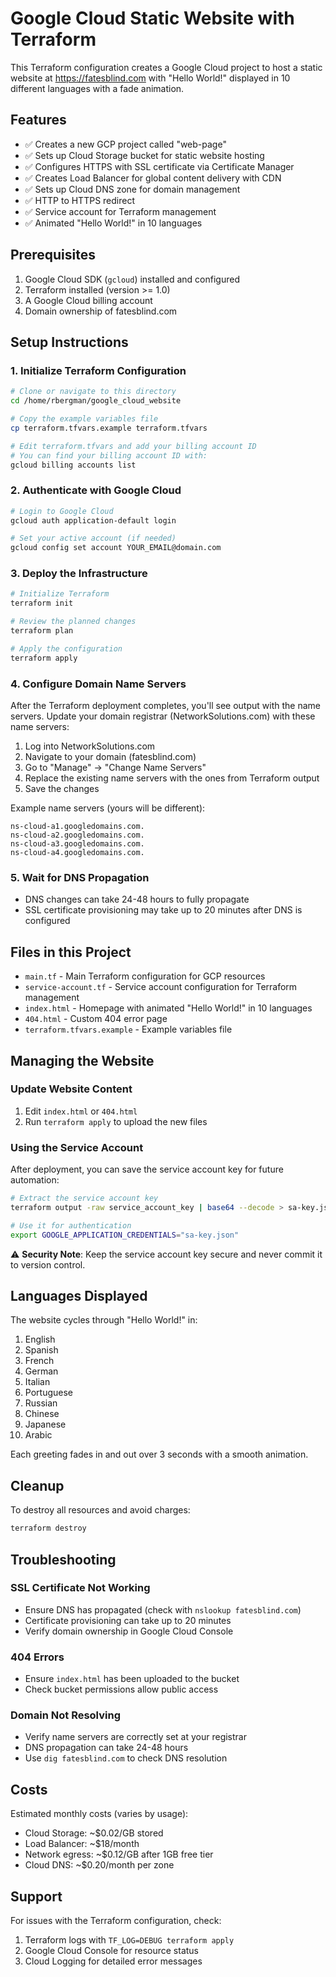# Google Cloud Static Website with Terraform

This Terraform configuration creates a Google Cloud project to host a static website at https://fatesblind.com with "Hello World!" displayed in 10 different languages with a fade animation.

## Features

- ✅ Creates a new GCP project called "web-page"
- ✅ Sets up Cloud Storage bucket for static website hosting
- ✅ Configures HTTPS with SSL certificate via Certificate Manager
- ✅ Creates Load Balancer for global content delivery with CDN
- ✅ Sets up Cloud DNS zone for domain management
- ✅ HTTP to HTTPS redirect
- ✅ Service account for Terraform management
- ✅ Animated "Hello World!" in 10 languages

## Prerequisites

1. Google Cloud SDK (`gcloud`) installed and configured
2. Terraform installed (version >= 1.0)
3. A Google Cloud billing account
4. Domain ownership of fatesblind.com

## Setup Instructions

### 1. Initialize Terraform Configuration

```bash
# Clone or navigate to this directory
cd /home/rbergman/google_cloud_website

# Copy the example variables file
cp terraform.tfvars.example terraform.tfvars

# Edit terraform.tfvars and add your billing account ID
# You can find your billing account ID with:
gcloud billing accounts list
```

### 2. Authenticate with Google Cloud

```bash
# Login to Google Cloud
gcloud auth application-default login

# Set your active account (if needed)
gcloud config set account YOUR_EMAIL@domain.com
```

### 3. Deploy the Infrastructure

```bash
# Initialize Terraform
terraform init

# Review the planned changes
terraform plan

# Apply the configuration
terraform apply
```

### 4. Configure Domain Name Servers

After the Terraform deployment completes, you'll see output with the name servers. Update your domain registrar (NetworkSolutions.com) with these name servers:

1. Log into NetworkSolutions.com
2. Navigate to your domain (fatesblind.com)
3. Go to "Manage" → "Change Name Servers"
4. Replace the existing name servers with the ones from Terraform output
5. Save the changes

Example name servers (yours will be different):
```
ns-cloud-a1.googledomains.com.
ns-cloud-a2.googledomains.com.
ns-cloud-a3.googledomains.com.
ns-cloud-a4.googledomains.com.
```

### 5. Wait for DNS Propagation

- DNS changes can take 24-48 hours to fully propagate
- SSL certificate provisioning may take up to 20 minutes after DNS is configured

## Files in this Project

- `main.tf` - Main Terraform configuration for GCP resources
- `service-account.tf` - Service account configuration for Terraform management
- `index.html` - Homepage with animated "Hello World!" in 10 languages
- `404.html` - Custom 404 error page
- `terraform.tfvars.example` - Example variables file

## Managing the Website

### Update Website Content

1. Edit `index.html` or `404.html`
2. Run `terraform apply` to upload the new files

### Using the Service Account

After deployment, you can save the service account key for future automation:

```bash
# Extract the service account key
terraform output -raw service_account_key | base64 --decode > sa-key.json

# Use it for authentication
export GOOGLE_APPLICATION_CREDENTIALS="sa-key.json"
```

⚠️ **Security Note**: Keep the service account key secure and never commit it to version control.

## Languages Displayed

The website cycles through "Hello World!" in:
1. English
2. Spanish
3. French
4. German
5. Italian
6. Portuguese
7. Russian
8. Chinese
9. Japanese
10. Arabic

Each greeting fades in and out over 3 seconds with a smooth animation.

## Cleanup

To destroy all resources and avoid charges:

```bash
terraform destroy
```

## Troubleshooting

### SSL Certificate Not Working
- Ensure DNS has propagated (check with `nslookup fatesblind.com`)
- Certificate provisioning can take up to 20 minutes
- Verify domain ownership in Google Cloud Console

### 404 Errors
- Ensure `index.html` has been uploaded to the bucket
- Check bucket permissions allow public access

### Domain Not Resolving
- Verify name servers are correctly set at your registrar
- DNS propagation can take 24-48 hours
- Use `dig fatesblind.com` to check DNS resolution

## Costs

Estimated monthly costs (varies by usage):
- Cloud Storage: ~$0.02/GB stored
- Load Balancer: ~$18/month
- Network egress: ~$0.12/GB after 1GB free tier
- Cloud DNS: ~$0.20/month per zone

## Support

For issues with the Terraform configuration, check:
1. Terraform logs with `TF_LOG=DEBUG terraform apply`
2. Google Cloud Console for resource status
3. Cloud Logging for detailed error messages